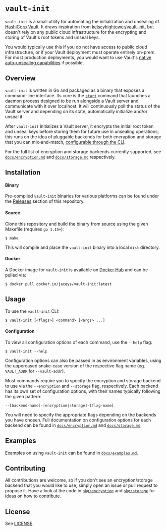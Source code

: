 # `vault-init`

`vault-init` is a small utility for automating the initialization and unsealing of [HashiCorp Vault](https://www.vaultproject.io/). It draws inspiration from [kelseyhightower/vault-init](https://github.com/kelseyhightower/vault-init), but doesn't rely on any public cloud infrastructure for the encrypting and storing of Vault's root tokens and unseal keys.

You would typically use this if you do not have access to public cloud infrastructure, or if your Vault deployment must operate entirely on-prem. For most production deployments, you would want to use Vault's [native auto-unsealing capabilities](https://www.vaultproject.io/docs/concepts/seal#auto-unseal) if possible.

## Overview

`vault-init` is written in Go and packaged as a binary that exposes a command-line interface. Its core is the [`start`](docs/examples.md#start) command that launches a daemon process designed to be run alongside a Vault server and communicate with it over localhost. It will continuously poll the status of the Vault server and depending on its state, automatically initialize and/or unseal it.

After `vault-init` initializes a Vault server, it encrypts the initial root token and unseal keys before storing them for future use in unsealing operations; this runs on the idea of pluggable backends for both encryption and storage that you can mix-and-match, [configurable through the CLI](#configuration).

For the full list of encryption and storage backends currently supported, see [`docs/encryption.md`](docs/encryption.md) and [`docs/storage.md`](docs/storage.md) respectively.

## Installation

#### Binary

Pre-compiled `vault-init` binaries for various platforms can be found under the [Releases](https://github.com/jace-ys/vault-init/releases) section of this repository.

#### Source

Clone this repository and build the binary from source using the given Makefile (requires `go 1.15+`):

```shell
$ make
```

This will compile and place the `vault-init` binary into a local `dist` directory.

#### Docker

A Docker image for `vault-init` is available on [Docker Hub](https://hub.docker.com/repository/docker/jaceys/vault-init) and can be pulled via:

```shell
$ docker pull docker.io/jaceys/vault-init:latest
```

## Usage

To use the `vault-init` CLI:

```shell
$ vault-init [<flags>] <command> [<args> ...]
```

#### Configuration

To view all configuration options of each command, use the `--help` flag:

```shell
$ vault-init --help
```

Configuration options can also be passed in as environment variables, using the uppercased snake-case version of the respective flag name (eg. `VAULT_ADDR` for `--vault-addr`).

Most commands require you to specify the encryption and storage backend to use via the `--encryption` and `--storage` flag, respectively. Each backend has its own set of configuration options, with their names typically following the given pattern:

```
--[backend-name]-[encryption|storage]-[flag-name]
```

You will need to specify the appropriate flags depending on the backends you have chosen. Full documentation on configuration options for each backend can be found in [`docs/encryption.md`](docs/encryption.md) and [`docs/storage.md`](docs/storage.md).

## Examples

Examples on using `vault-init` can be found in [`docs/examples.md`](docs/examples.md).

## Contributing

All contributions are welcome, so if you don't see an encryption/storage backend that you would like to use, simply open an issue or pull request to propose it. Have a look at the code in [`pkg/encryption`](pkg/encryption) and [`pkg/storage`](pkg/storage) for ideas on how to contribute.

## License

See [LICENSE](LICENSE).
